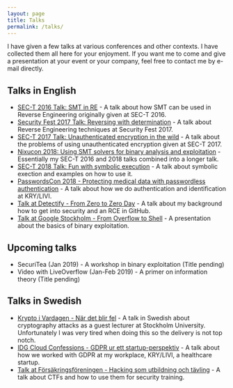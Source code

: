```yaml
---
layout: page
title: Talks
permalink: /talks/
---
```


I have given a few talks at various conferences and other contexts. I have collected them all here for your enjoyment.
If you want me to come and give a presentation at your event or your company, feel free to contact me by e-mail directly.

## Talks in English
* [SEC-T 2016 Talk: SMT in RE](/education/2016/09/08/sect2016-talk.html) - A talk about how SMT can be used in Reverse Engineering originally given at SEC-T 2016.
* [Security Fest 2017 Talk: Reversing with determination](/education/2017/09/21/secfest17-talk.html) - A talk about Reverse Engineering techniques at Security Fest 2017.
* [SEC-T 2017 Talk: Unauthenticated encryption in the wild](/education/2017/10/22/sect2017-talk.html) - A talk about the problems of using unauthenticated encryption given at SEC-T 2017.
* [Nixucon 2018: Using SMT solvers for binary analysis and exploitation](/education/2019/01/01/passwordscon18-talk.html) - Essentially my SEC-T 2016 and 2018 talks combined into a longer talk.
* [SEC-T 2018 Talk: Fun with symbolic execution](/education/2019/01/01/sect18-talk.html) - A talk about symbolic exection and examples on how to use it.
* [PasswordsCon 2018 - Protecting medical data with passwordless authentication](/education/2019/01/01/passwordscon18-talk.html) - A talk about how we do authentication and identification at KRY/LIVI.
* [Talk at Detectify - From Zero to Zero Day](/education/2019/01/01/detectify18-talk.html) - A talk about my background how to get into security and an RCE in GitHub.
* [Talk at Google Stockholm - From Overflow to Shell](/education/2019/01/01/google18-talk.html) - A presentation about the basics of binary exploitation.

## Upcoming talks
* SecuriTea (Jan 2019) - A workshop in binary exploitation (Title pending)
* Video with LiveOverflow (Jan-Feb 2019) - A primer on information theory (Title pending)

## Talks in Swedish
* [Krypto i Vardagen - När det blir fel](https://www.youtube.com/watch?v=btLVrlfA1eo) - A talk in Swedish about cryptography attacks as a guest lecturer at Stockholm University. Unfortunately I was very tired when doing this so the delivery is not top notch.
* [IDG Cloud Confessions - GDPR ur ett startup-perspektiv](/education/2019/01/01/idgcio17-talk.html) - A talk about how we worked with GDPR at my workplace, KRY/LIVI, a healthcare startup.
* [Talk at Försäkringsföreningen - Hacking som utbildning och tävling](/education/2019/01/01/insurance-ctf-talk.html) - A talk about CTFs and how to use them for security training.
